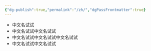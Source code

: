 ```yaml
---
{"dg-publish":true,"permalink":"/zh/","dgPassFrontmatter":true}
---
```


- 中文名试试
- 中文名试试中文名试试
- 中文名试试中文名试试中文名试试
- 中文名试试中文名试试